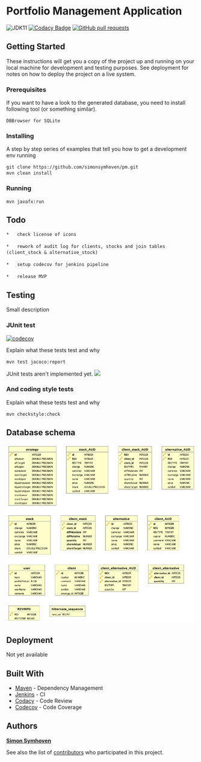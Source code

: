 # Portfolio Management Application

![JDK11](https://img.shields.io/badge/jdk-11-green.svg?label=min.%20JDK)
[![Codacy Badge](https://api.codacy.com/project/badge/Grade/a4ea8a78a3d0461a8493cd52f96e09e8)](https://www.codacy.com?utm_source=github.com&amp;utm_medium=referral&amp;utm_content=simonsymhoven/pm&amp;utm_campaign=Badge_Grade)
[![GitHub pull requests](https://img.shields.io/github/issues-pr/simonsymhoven/pm.svg)](https://github.com/simonsymhoven/pm/pulls)

## Getting Started

These instructions will get you a copy of the project up and running on your local machine for development and testing purposes. See deployment for notes on how to deploy the project on a live system.

### Prerequisites

If you want to have a look to the generated database, you need to install following tool (or something similar).

```
DBBrowser for SQLite
```

### Installing

A step by step series of examples that tell you how to get a development env running

```
git clone https://github.com/simonsymhoven/pm.git
mvn clean install
```

### Running

```
mvn javafx:run
```

## Todo

    *   check license of icons

    *   rework of audit log for clients, stocks and join tables (client_stock & alternative_stock)

    *   setup codecov for jenkins pipeline

    *   release MVP 

## Testing

Small description

### JUnit test
[![codecov](https://codecov.io/gh/simonsymhoven/pm/branch/master/graph/badge.svg?token=C0WFTF0tHU)](https://codecov.io/gh/simonsymhoven/pm)

Explain what these tests test and why

```
mvn test jacoco:report
```

JUnit tests aren't implemented yet. 
<img src="https://codecov.io/gh/simonsymhoven/pm/commit/f38bcaa809edb8cc881a5484cd6d28e368c9d7bc/graphs/sunburst.svg?token=C0WFTF0tHU">

### And coding style tests

Explain what these tests test and why

```
mvn checkstyle:check
```

## Database schema
![Image description](https://github.com/simonsymhoven/pm/blob/master/img/schema.png)

## Deployment

Not yet available

## Built With

* [Maven](https://maven.apache.org/) - Dependency Management
* [Jenkins](https://jenkins.io) - CI
* [Codacy](https://app.codacy.com) - Code Review
* [Codecov](https://codecov.io) - Code Coverage

## Authors

[**Simon Symhoven**](https://github.com/simonsymhoven) 

See also the list of [contributors](https://github.com/simonsymhoven/pm/contributors) who participated in this project.

